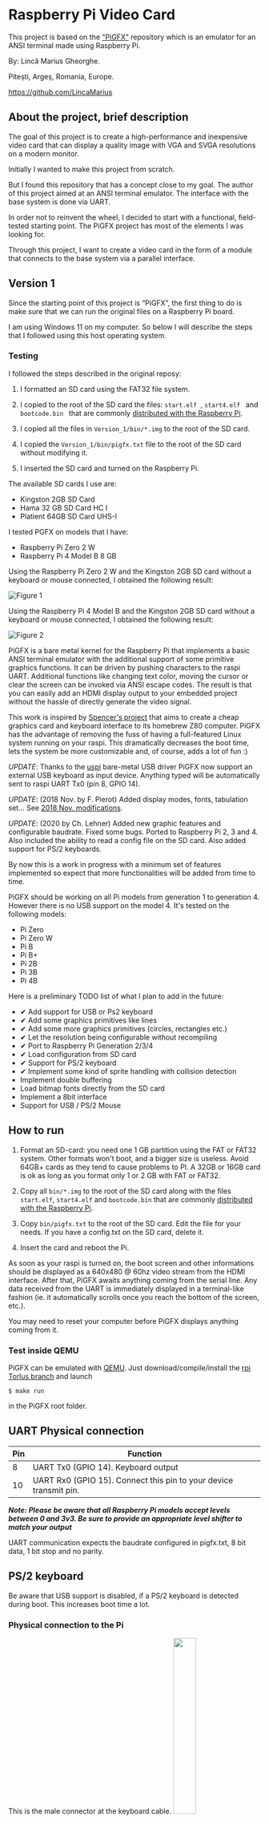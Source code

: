 # Raspberry Pi Video Card
This project is based on the ["PiGFX”](https://github.com/fbergama/pigfx) repository which is an emulator for an ANSI terminal made using Raspberry Pi.

By: Lincă Marius Gheorghe.

Pitești, Argeș, Romania, Europe.

https://github.com/LincaMarius

## About the project, brief description
The goal of this project is to create a high-performance and inexpensive video card that can display a quality image with VGA and SVGA resolutions on a modern monitor.

Initially I wanted to make this project from scratch.

But I found this repository that has a concept close to my goal. The author of this project aimed at an ANSI terminal emulator. The interface with the base system is done via UART.

In order not to reinvent the wheel, I decided to start with a functional, field-tested starting point. The PiGFX project has most of the elements I was looking for.

Through this project, I want to create a video card in the form of a module that connects to the base system via a parallel interface.

## Version 1
Since the starting point of this project is “PiGFX”, the first thing to do is make sure that we can run the original files on a Raspberry Pi board.

I am using Windows 11 on my computer. So below I will describe the steps that I followed using this host operating system.

### Testing
I followed the steps described in the original reposy:

1. I formatted an SD card using the FAT32 file system.

2. I copied to the root of the SD card the files: ```start.elf ```, ```start4.elf ``` and ```bootcode.bin ``` that are commonly [distributed with the Raspberry Pi](https://github.com/raspberrypi/firmware/tree/master/boot).

3. I copied all the files in ```Version_1/bin/*.img``` to the root of the SD card.

4. I copied the ```Version_1/bin/pigfx.txt``` file to the root of the SD card without modifying it.

5. I inserted the SD card and turned on the Raspberry Pi.

The available SD cards I use are:
- Kingston 2GB SD Card
- Hama 32 GB SD Card HC I
- Platient 64GB SD Card UHS-I

I tested PGFX on models that I have:
- Raspberry Pi Zero 2 W
- Raspberry Pi 4 Model B 8 GB

Using the Raspberry Pi Zero 2 W and the Kingston 2GB SD card without a keyboard or mouse connected, I obtained the following result:

![ Figure 1 ](/Version_1/Pictures/Figure1.png)

Using the Raspberry Pi 4 Model B and the Kingston 2GB SD card without a keyboard or mouse connected, I obtained the following result:

![ Figure 2 ](/Version_1/Pictures/Figure2.png)



PiGFX is a bare metal kernel for the Raspberry Pi that implements a basic ANSI
terminal emulator with the additional support of some primitive graphics
functions. It can be driven by pushing characters to the raspi UART. Additional
functions like changing text color, moving the cursor or clear the screen can
be invoked via ANSI escape codes.  The result is that you can easily add an
HDMI display output to your embedded project without the hassle of directly
generate the video signal.

This work is inspired by [Spencer's
project](https://hackaday.io/project/9567-5-graphics-card-for-homebrew-z80)
that aims to create a cheap graphics card and keyboard interface to its
homebrew Z80 computer. PiGFX has the advantage of removing the fuss of having a
full-featured Linux system running on your raspi. This dramatically decreases
the boot time, lets the system be more customizable and, of course, adds a lot
of fun :) 

*UPDATE*: Thanks to the [uspi](https://github.com/rsta2/uspi) bare-metal USB
driver PiGFX now support an external USB keyboard as input device. Anything
typed will be automatically sent to raspi UART Tx0 (pin 8, GPIO 14).

*UPDATE*: (2018 Nov. by F. Pierot) Added display modes, fonts, tabulation set... See [2018 Nov. modifications](README_ADD.md).

*UPDATE*: (2020 by Ch. Lehner) Added new graphic features and configurable baudrate. Fixed some bugs. Ported to Raspberry Pi 2, 3 and 4. Also included the ability to read a config file on the SD card. Also added support for PS/2 keyboards.

By now this is a work in progress with a minimum set of features implemented so
expect that more functionalities will be added from time to time.

PiGFX should be working on all Pi models from generation 1 to generation 4. However there is no USB support on the model 4. It's tested on the following models:

- Pi Zero
- Pi Zero W
- Pi B
- Pi B+
- Pi 2B
- Pi 3B
- Pi 4B


Here is a preliminary TODO list of what I plan to add in the future:

- ✔ Add support for USB or Ps2 keyboard
- ✔ Add some graphics primitives like lines
- ✔ Add some more graphics primitives (circles, rectangles etc.)
- ✔ Let the resolution being configurable without recompiling
- ✔ Port to Raspberry Pi Generation 2/3/4
- ✔ Load configuration from SD card
- ✔ Support for PS/2 keyboard
- ✔ Implement some kind of sprite handling with collision detection
- Implement double buffering
- Load bitmap fonts directly from the SD card
- Implement a 8bit interface
- Support for USB / PS/2 Mouse

## How to run

1. Format an SD-card: you need one 1 GB partition using the FAT or FAT32 system. 
Other formats won't boot, and a bigger size is useless. Avoid 64GB+ cards as 
they tend to cause problems to PI. A 32GB or 16GB card is ok as long as you 
format only 1 or 2 GB with FAT or FAT32.

2. Copy all ```bin/*.img``` to the root of the SD card along with the files
   ```start.elf```, ```start4.elf``` and ```bootcode.bin``` that are commonly [distributed with
the Raspberry Pi](https://github.com/raspberrypi/firmware/tree/master/boot).

3. Copy ```bin/pigfx.txt``` to the root of the SD card. Edit the file for your
   needs. If you have a config.txt on the SD card, delete it.

4. Insert the card and reboot the Pi.

As soon as your raspi is turned on, the boot screen and other informations 
should be displayed as a 640x480 @ 60hz video stream from the HDMI interface. 
After that, PiGFX awaits anything coming from the serial line. Any data
received from the UART is immediately displayed in a terminal-like fashion (ie.
it automatically scrolls once you reach the bottom of the screen, etc.).

You may need to reset your computer before PiGFX displays anything coming from it.
 
### Test inside QEMU

PiGFX can be emulated with [QEMU](http://wiki.qemu.org/Main_Page). Just
download/compile/install the [rpi Torlus
branch](https://github.com/Torlus/qemu/tree/rpi) and launch 

```
$ make run
```

in the PiGFX root folder.


## UART Physical connection

|Pin   | Function
|---   |---
|8     | UART Tx0 (GPIO 14).  Keyboard output
|10    | UART Rx0 (GPIO 15). Connect this pin to your device transmit pin.


***Note: Please be aware that all Raspberry Pi models accept levels between 0 and 3v3. Be sure to provide an appropriate level shifter to match your output***

UART communication expects the baudrate configured in pigfx.txt, 8 bit data, 1 bit
stop and no parity.


## PS/2 keyboard
Be aware that USB support is disabled, if a PS/2 keyboard is detected during boot. This increases boot time a lot.

### Physical connection to the Pi
This is the male connector at the keyboard cable.
<img src="doc/ps2.jpg" width="30%" />
<img src="doc/gpio.png" width="80%" />

Most keyboards seem to work if powered with 3.3V. However if your keyboard does not and needs 5V, make sure you use a bidirectional level shifter between the Raspberry Pi and your keyboard on data and clock. If you bring 5V to the GPIO you will destroy the Pi.

|PS/2 Pin |Pi Pin | Function
|-------  |-----  |---------
|1        |3      | PS/2 Data (GPIO 2)
|3        |9      | Ground
|4        |1      | Power to keyboard
|5        |5      | PS/2 Clock (GPIO 3)

## Terminal ANSI Codes

The following escape sequences can be used to further control the terminal
behaviour

|Code                  | Command
|---                   | ---
| \ESC[?25l           | Cursor invisible
| \ESC[?25h           | Cursor visible
| \ESC[H              | Move to 0-0
| \ESC[s              | Save the cursor position 
| \ESC[u              | Move cursor to previously saved position 
| \ESC[-Row-;-Col-H   | Move to -Row-,-Col-
| \ESC[0K             | Clear from cursor to the end of the line
| \ESC[1K             | Clear from the beginning of the current line to the cursor 
| \ESC[2K             | Clear the whole line 
| \ESC[2J             | Clear the screen and move the cursor to 0-0 
| \ESC[-n-A           | Move the cursor up -n- lines
| \ESC[-n-B           | Move the cursor down -n- lines
| \ESC[-n-C           | Move the cursor forward -n- characters
| \ESC[-n-D           | Move the cursor backward -n- characters
| \ESC[0m             | Reset color attributes (white on black) 
| \ESC[38;5;-n-m      | Set foreground color to -n- (0-255) 
| \ESC[48;5;-n-m      | Set background color to -n- (0-255) 


Where ```\ESC``` is the binary character ```0x1B``` and ```-n-```,
```-Row-```, ```-Col-``` is any sequence of numeric characters like ```123```.

Additionally, PiGFX implements the following custom codes:


Code                              | Command
---                               | ---
| \ESC[#-x0-;-y0-;-x1-;-y1-l     | Draw a line from -x0-;-y0- to -x1-;-y1-
| \ESC[#-x0-;-y0-;-x1-;-y1-r     | Fill a rectangle with top-left corner at -x0-;-y0- and bottom-right at -x1-;-y1-

See [terminal_codes](doc/terminal_codes.txt) for a complete list of supported commands.

## Color palette

See [Here](https://en.wikipedia.org/wiki/File:Xterm_256color_chart.svg) for a
reference of the provided xterm color palette. This is the default palette used by PiGFX.

A RGB pixel can be converted to this palette by the following formula:

Pixel = 16 + (round(R / 255 * 5) * 36) + (round(G / 255 * 5) * 6) + round(B / 255 * 5)

Using a different color palette is possible. It can be switched with a control code, see [terminal_codes](doc/terminal_codes.txt).

Possible palettes are Xterm, VGA and C64. PiGFX always uses 256 colors, so the unused colors in a palette remain black.

It's also possible to load a custom color palette with a specific control code.

## Bitmap handling
A maximum of 128 bitmaps can be loaded to the PiGFX, either as list of binary pixels, list of ASCII decimal encoded pixels or list of ASCII hex encoded pixels. All of these can be RLE compressed. Loaded bitmaps can then be put onto the background. A transparent color can be specified before drawing a bitmap, these pixels won't be drawn in transparent mode. RLE compression expects a list of 2 values: first one is the pixel color, second one is the number of pixels to draw with this color.

See [terminal_codes](doc/terminal_codes.txt) for the specific commands.

There are a few examples in [this directory](sprite/sample). 

## Sprite handling

Once a bitmap is loaded, it can be used to draw a maximum of 256 sprites. A sprite is an object which is movable over the background. If a sprite is moved or removed, the previous background gets restored. If the sprite is manipulated by a bitmap or a different sprite, this state remains until it gets moved or removed. The sprite is then redrawn and the previous background restored. Moving a sprites, which is overlaped by another leads to artefacts.

Sprites can be drawn solid or with a transparent color. A drawn sprite keeps its settings (solid/transparent) and even the tranparent color until it gets removed.

Once a sprite is active, you should not manipulate or reload its bitmap source, otherwise the sprite changes to this new bitmap source if it gets moved.

Animations could be realized by redefining the sprite with a different bitmap source.

There's a [example](shapes/sample/anim_dinos.txt) for a moving dinosaur (after first loading them in hex or binary).

## Graphics performance

Since we have cache enabled now on the Pi, the speed is more or less the same on every model. In most cases it's probably faster to not enable DMA.

Graphics which are drawn on a multiple of 4 pixels x-position draw faster than on a multiple of 2 or 1. You will also get more speed if your image has a width of a multiple of 4. Drawing solid is faster than drawing transparent.

This is a table that shows the time for drawing a 400x300 pixel image on different x-positions. This is an example for getting an idea.

|Pi Gen.  |Aligned 4 px |Aligned 2 px |unaligned |DMA enabled
|-------  |------------ |------------ |--------- |-----------
|1 (zero) |4.7ms        |9.3ms        |10.5ms    |3.9ms
|2        |1.9ms        |2.1ms        |2.6ms     |5.2ms
|3        |2.2ms        |2.7ms        |3.8ms     |5.2ms
|4        |0.9ms        |1.6ms        |3.3ms     |4.9ms

## Collision detection

At the time a sprite is defined, the borders of the sprite are used for detecting collisions with other sprites, so this is always a rectangle. A collision is reported if 2 sprites touch or overlap. Collisions with lower sprite indexes are detected first.

Collision detection takes place at the time a sprite is defined or moved. This sprite is checked against all other active sprites. All detected collisions are reported.

A collision is reported as a keyboard input with this syntax: \ESC[#-idx1-;-idx2-c where -idx1- is the sprite index you just defined or moved and -idx2- is the sprite it collides with.

## Compiling on Mac / Linux

To compile you will need to install a GNU ARM cross compiler toolchain and
ensure that  ```arm-none-eabi-gcc```, ```arm-none-eabi-as```
```arm-none-eabi-ld``` and ```arm-none-eabi-objcopy``` are in your PATH.

At this point, just run:

```
$ ./makeall
```

in the PiGFX root directory. The project should compile with the 2019 version
of the toolchain.


## Compiling on Windows

To compile you will need to install a [GNU ARM cross compiler toolchain](https://developer.arm.com/tools-and-software/open-source-software/developer-tools/gnu-toolchain/gnu-rm/downloads) and
ensure that  ```arm-none-eabi-gcc```, ```arm-none-eabi-as```
```arm-none-eabi-ld``` and ```arm-none-eabi-objcopy``` are in your PATH.

You'll also need the [git executable git.exe](https://git-scm.com/download/win) in your PATH.

At this point, just run:

```
> makeall
```

## License

The MIT License (MIT)

Copyright (c) 2016-2020 Filippo Bergamasco.

Permission is hereby granted, free of charge, to any person obtaining a copy
of this software and associated documentation files (the "Software"), to deal
in the Software without restriction, including without limitation the rights
to use, copy, modify, merge, publish, distribute, sublicense, and/or sell
copies of the Software, and to permit persons to whom the Software is
furnished to do so, subject to the following conditions:

The above copyright notice and this permission notice shall be included in
all copies or substantial portions of the Software.

THE SOFTWARE IS PROVIDED "AS IS", WITHOUT WARRANTY OF ANY KIND, EXPRESS OR
IMPLIED, INCLUDING BUT NOT LIMITED TO THE WARRANTIES OF MERCHANTABILITY,
FITNESS FOR A PARTICULAR PURPOSE AND NONINFRINGEMENT. IN NO EVENT SHALL THE
AUTHORS OR COPYRIGHT HOLDERS BE LIABLE FOR ANY CLAIM, DAMAGES OR OTHER
LIABILITY, WHETHER IN AN ACTION OF CONTRACT, TORT OR OTHERWISE, ARISING FROM,
OUT OF OR IN CONNECTION WITH THE SOFTWARE OR THE USE OR OTHER DEALINGS IN
THE SOFTWARE.
